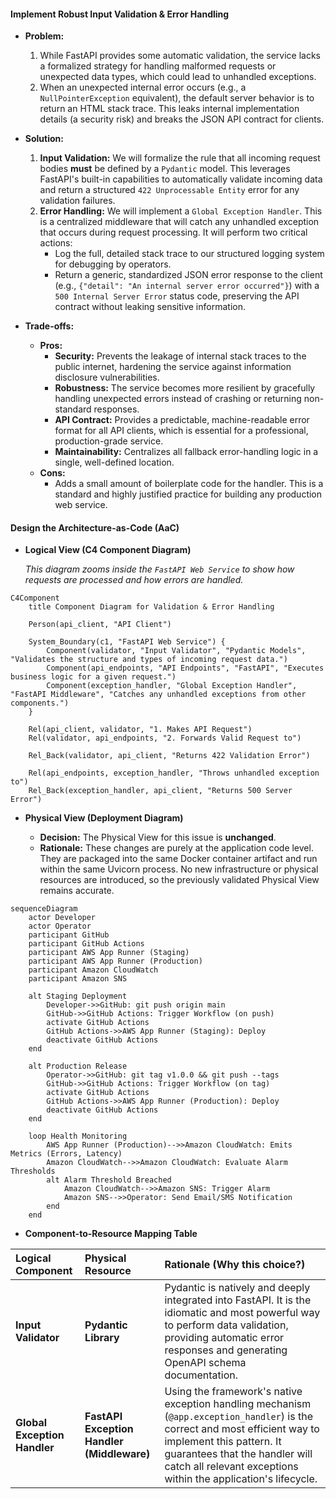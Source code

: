 #### **Implement Robust Input Validation & Error Handling**

*   **Problem:**
    1.  While FastAPI provides some automatic validation, the service lacks a formalized strategy for handling malformed requests or unexpected data types, which could lead to unhandled exceptions.
    2.  When an unexpected internal error occurs (e.g., a `NullPointerException` equivalent), the default server behavior is to return an HTML stack trace. This leaks internal implementation details (a security risk) and breaks the JSON API contract for clients.

*   **Solution:**
    1.  **Input Validation:** We will formalize the rule that all incoming request bodies **must** be defined by a `Pydantic` model. This leverages FastAPI's built-in capabilities to automatically validate incoming data and return a structured `422 Unprocessable Entity` error for any validation failures.
    2.  **Error Handling:** We will implement a `Global Exception Handler`. This is a centralized middleware that will catch any unhandled exception that occurs during request processing. It will perform two critical actions:
        *   Log the full, detailed stack trace to our structured logging system for debugging by operators.
        *   Return a generic, standardized JSON error response to the client (e.g., `{"detail": "An internal server error occurred"}`) with a `500 Internal Server Error` status code, preserving the API contract without leaking sensitive information.

*   **Trade-offs:**
    *   **Pros:**
        *   **Security:** Prevents the leakage of internal stack traces to the public internet, hardening the service against information disclosure vulnerabilities.
        *   **Robustness:** The service becomes more resilient by gracefully handling unexpected errors instead of crashing or returning non-standard responses.
        *   **API Contract:** Provides a predictable, machine-readable error format for all API clients, which is essential for a professional, production-grade service.
        *   **Maintainability:** Centralizes all fallback error-handling logic in a single, well-defined location.
    *   **Cons:**
        *   Adds a small amount of boilerplate code for the handler. This is a standard and highly justified practice for building any production web service.

#### **Design the Architecture-as-Code (AaC)**

*   **Logical View (C4 Component Diagram)**

    *This diagram zooms inside the `FastAPI Web Service` to show how requests are processed and how errors are handled.*

```mermaid
C4Component
    title Component Diagram for Validation & Error Handling

    Person(api_client, "API Client")

    System_Boundary(c1, "FastAPI Web Service") {
        Component(validator, "Input Validator", "Pydantic Models", "Validates the structure and types of incoming request data.")
        Component(api_endpoints, "API Endpoints", "FastAPI", "Executes business logic for a given request.")
        Component(exception_handler, "Global Exception Handler", "FastAPI Middleware", "Catches any unhandled exceptions from other components.")
    }

    Rel(api_client, validator, "1. Makes API Request")
    Rel(validator, api_endpoints, "2. Forwards Valid Request to")
    
    Rel_Back(validator, api_client, "Returns 422 Validation Error")
    
    Rel(api_endpoints, exception_handler, "Throws unhandled exception to")
    Rel_Back(exception_handler, api_client, "Returns 500 Server Error")
```

*   **Physical View (Deployment Diagram)**

    *   **Decision:** The Physical View for this issue is **unchanged**.
    *   **Rationale:** These changes are purely at the application code level. They are packaged into the same Docker container artifact and run within the same Uvicorn process. No new infrastructure or physical resources are introduced, so the previously validated Physical View remains accurate.

```mermaid
sequenceDiagram
    actor Developer
    actor Operator
    participant GitHub
    participant GitHub Actions
    participant AWS App Runner (Staging)
    participant AWS App Runner (Production)
    participant Amazon CloudWatch
    participant Amazon SNS
    
    alt Staging Deployment
        Developer->>GitHub: git push origin main
        GitHub->>GitHub Actions: Trigger Workflow (on push)
        activate GitHub Actions
        GitHub Actions->>AWS App Runner (Staging): Deploy
        deactivate GitHub Actions
    end
    
    alt Production Release
        Operator->>GitHub: git tag v1.0.0 && git push --tags
        GitHub->>GitHub Actions: Trigger Workflow (on tag)
        activate GitHub Actions
        GitHub Actions->>AWS App Runner (Production): Deploy
        deactivate GitHub Actions
    end

    loop Health Monitoring
        AWS App Runner (Production)-->>Amazon CloudWatch: Emits Metrics (Errors, Latency)
        Amazon CloudWatch-->>Amazon CloudWatch: Evaluate Alarm Thresholds
        alt Alarm Threshold Breached
            Amazon CloudWatch-->>Amazon SNS: Trigger Alarm
            Amazon SNS-->>Operator: Send Email/SMS Notification
        end
    end
```

*   **Component-to-Resource Mapping Table**

| Logical Component | Physical Resource | Rationale (Why this choice?) |
| :--- | :--- | :--- |
| **Input Validator** | **Pydantic Library** | Pydantic is natively and deeply integrated into FastAPI. It is the idiomatic and most powerful way to perform data validation, providing automatic error responses and generating OpenAPI schema documentation. |
| **Global Exception Handler** | **FastAPI Exception Handler (Middleware)** | Using the framework's native exception handling mechanism (`@app.exception_handler`) is the correct and most efficient way to implement this pattern. It guarantees that the handler will catch all relevant exceptions within the application's lifecycle. |
